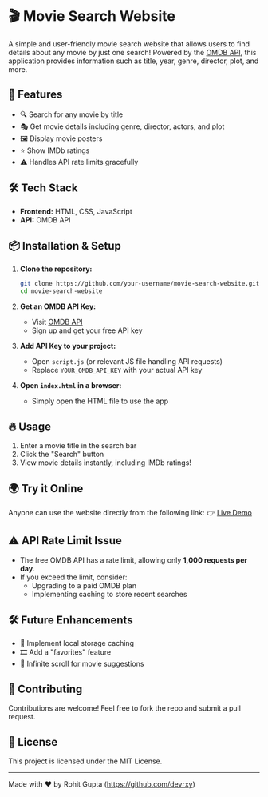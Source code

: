 # 🎬 Movie Search Website

A simple and user-friendly movie search website that allows users to find details about any movie by just one search! Powered by the [OMDB API](https://www.omdbapi.com/), this application provides information such as title, year, genre, director, plot, and more.

## 🚀 Features
- 🔍 Search for any movie by title
- 🎭 Get movie details including genre, director, actors, and plot
- 🖼️ Display movie posters
- ⭐ Show IMDb ratings
- ⚠️ Handles API rate limits gracefully

## 🛠️ Tech Stack
- **Frontend:** HTML, CSS, JavaScript
- **API:** OMDB API

## 📦 Installation & Setup

1. **Clone the repository:**
   ```sh
   git clone https://github.com/your-username/movie-search-website.git
   cd movie-search-website
   ```

2. **Get an OMDB API Key:**
   - Visit [OMDB API](https://www.omdbapi.com/)
   - Sign up and get your free API key

3. **Add API Key to your project:**
   - Open `script.js` (or relevant JS file handling API requests)
   - Replace `YOUR_OMDB_API_KEY` with your actual API key

4. **Open `index.html` in a browser:**
   - Simply open the HTML file to use the app

## 🔥 Usage
1. Enter a movie title in the search bar
2. Click the "Search" button
3. View movie details instantly, including IMDb ratings!

## 🌍 Try it Online
Anyone can use the website directly from the following link:
👉 [Live Demo](https://your-username.github.io/movie-finder)

## ⚠️ API Rate Limit Issue
- The free OMDB API has a rate limit, allowing only **1,000 requests per day**.
- If you exceed the limit, consider:
  - Upgrading to a paid OMDB plan
  - Implementing caching to store recent searches

## 🛠️ Future Enhancements
- 📌 Implement local storage caching
- 🎞️ Add a "favorites" feature
- 🔄 Infinite scroll for movie suggestions

## 🤝 Contributing
Contributions are welcome! Feel free to fork the repo and submit a pull request.

## 📜 License
This project is licensed under the MIT License.

---
Made with ❤️ by Rohit Gupta (https://github.com/devrxy)
